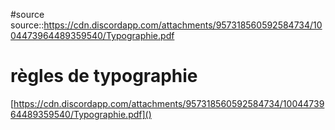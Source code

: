 #source 
source::https://cdn.discordapp.com/attachments/957318560592584734/1004473964489359540/Typographie.pdf
# règles de typographie

[https://cdn.discordapp.com/attachments/957318560592584734/1004473964489359540/Typographie.pdf]()

